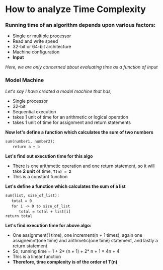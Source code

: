 # How to analyze Time Complexity

### Running time of an algorithm depends upon various factors:

- Single or multiple processor
- Read and write speed
- 32-bit or 64-bit architecture
- Machine configuration
- **Input**

*Here, we are only concerned about evaluating time as a function of input*

### Model Machine

*Let's say I have created a model machine that has,*
- Single processor
- 32-bit
- Sequential execution
- takes 1 unit of time for an arithmetic or logical operation
- takes 1 unit of time for assignment and return statements

**Now let's define a function which calculates the sum of two numbers**

`sum(number1, number2):`\
&nbsp; &nbsp; &nbsp; `return a + b`

**Let's find out execution time for this algo**

- There is one arithmetic operation and one return statement, so it will take **2 unit** of time, **`T(n) = 2`**
- This is a constant function

**Let's define a function which calculates the sum of a list**

`sum(list, size_of_list):`\
  &nbsp; &nbsp; &nbsp;`total = 0`\
  &nbsp; &nbsp; &nbsp;`for i -> 0 to size_of_list`\
    &nbsp; &nbsp; &nbsp; &nbsp; &nbsp; &nbsp;`total = total + list[i]`\
`return total`

**Let's find execution time for above algo:**

- One assignment(1 time), one increment(n + 1 times), again one assignemnt(one time) and arithmetic(one time) statement, and lastly a return statement
- So, running time = 1 + 2* (n + 1) + 2* n + 1 = 4n + 4
- This is a linear function
- **Therefore, time complexity is of the order of T(n)**
